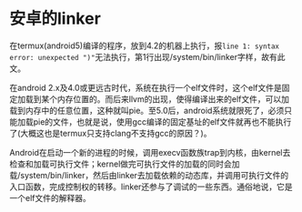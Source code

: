 安卓的linker
==
在termux(android5)编译的程序，放到4.2的机器上执行，报`line 1: syntax error: unexpected ")"`无法执行，第1行出现/system/bin/linker字样，故有此文。

在android 2.x及4.0或更远古时代，系统在执行一个elf文件时，这个elf文件是固定加载到某个内存位置的。而后来llvm的出现，使得编译出来的elf文件，可以加载到内存中的任意位置，这种就叫pie。至5.0后，android系统就限死了，必须只能加载pie的文件，也就是说，使用gcc编译的固定基址的elf文件就再也不能执行了(大概这也是termux只支持clang不支持gcc的原因？)。

Android在启动一个新的进程的时候，调用execv函数族trap到内核，由kernel去检查和加载可执行文件；kernel做完可执行文件的加载的同时会加载/system/bin/linker，然后由linker去加载依赖的动态库，并调用可执行文件的入口函数，完成控制权的转移。linker还参与了调试的一些东西。通俗地说，它是一个elf文件的解释器。